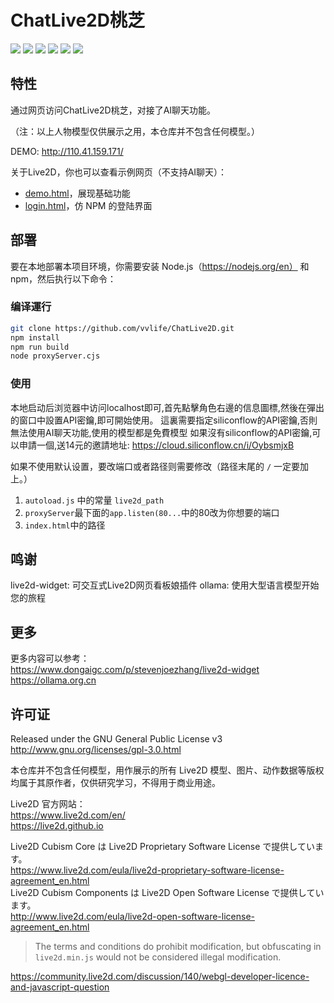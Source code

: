 # ChatLive2D桃芝

![](https://forthebadge.com/images/badges/built-with-love.svg)
![](https://forthebadge.com/images/badges/uses-html.svg)
![](https://forthebadge.com/images/badges/made-with-javascript.svg)
![](https://forthebadge.com/images/badges/contains-cat-gifs.svg)
![](https://forthebadge.com/images/badges/powered-by-electricity.svg)
![](https://forthebadge.com/images/badges/makes-people-smile.svg)

## 特性

通过网页访问ChatLive2D桃芝，对接了AI聊天功能。

（注：以上人物模型仅供展示之用，本仓库并不包含任何模型。）

DEMO: http://110.41.159.171/

关于Live2D，你也可以查看示例网页（不支持AI聊天）：
- [demo.html](https://stevenjoezhang.github.io/live2d-widget/demo/demo.html)，展现基础功能
- [login.html](https://stevenjoezhang.github.io/live2d-widget/demo/login.html)，仿 NPM 的登陆界面

## 部署

要在本地部署本项目环境，你需要安装 Node.js（https://nodejs.org/en） 和 npm，然后执行以下命令：

### 编译運行

```bash
git clone https://github.com/vvlife/ChatLive2D.git
npm install
npm run build
node proxyServer.cjs
```

### 使用
本地启动后浏览器中访问localhost即可,首先點擊角色右邊的信息圖標,然後在彈出的窗口中設置API密鑰,即可開始使用。
這裏需要指定siliconflow的API密鑰,否則無法使用AI聊天功能,使用的模型都是免費模型
如果沒有siliconflow的API密鑰,可以申請一個,送14元的邀請地址: https://cloud.siliconflow.cn/i/OybsmjxB

如果不使用默认设置，要改端口或者路径则需要修改（路径末尾的 `/` 一定要加上。）
1. `autoload.js` 中的常量 `live2d_path`
2. `proxyServer`最下面的`app.listen(80...`中的80改为你想要的端口
3. `index.html`中的路径

## 鸣谢

live2d-widget: 可交互式Live2D网页看板娘插件
ollama: 使用大型语言模型开始您的旅程

## 更多

更多内容可以参考：  
https://www.dongaigc.com/p/stevenjoezhang/live2d-widget
https://ollama.org.cn

## 许可证

Released under the GNU General Public License v3  
http://www.gnu.org/licenses/gpl-3.0.html

本仓库并不包含任何模型，用作展示的所有 Live2D 模型、图片、动作数据等版权均属于其原作者，仅供研究学习，不得用于商业用途。

Live2D 官方网站：  
https://www.live2d.com/en/  
https://live2d.github.io

Live2D Cubism Core は Live2D Proprietary Software License で提供しています。  
https://www.live2d.com/eula/live2d-proprietary-software-license-agreement_en.html  
Live2D Cubism Components は Live2D Open Software License で提供しています。  
http://www.live2d.com/eula/live2d-open-software-license-agreement_en.html

> The terms and conditions do prohibit modification, but obfuscating in `live2d.min.js` would not be considered illegal modification.

https://community.live2d.com/discussion/140/webgl-developer-licence-and-javascript-question
